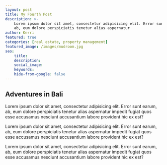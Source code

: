 ```yaml
---
layout: post
title: My Fourth Post
description: >-
    Lorem ipsum dolor sit amet, consectetur adipisicing elit. Error sunt earum,
    ab, eum dolore perspiciatis tenetur alias aspernatur
author: Kerri
featured: true
categories: [real estate, property management]
featured_image: /images/mudroom.jpg
seo:
    title:
    description:
    social_image:
    keywords:
    hide-from-google: false
---
```

## Adventures in Bali

Lorem ipsum dolor sit amet, consectetur adipisicing elit. Error sunt earum, ab, eum dolore perspiciatis tenetur alias aspernatur impedit fugiat quos esse accusamus nesciunt accusantium labore provident hic ex est?

Lorem ipsum dolor sit amet, consectetur adipisicing elit. Error sunt earum, ab, eum dolore perspiciatis tenetur alias aspernatur impedit fugiat quos esse accusamus nesciunt accusantium labore provident hic ex est?

Lorem ipsum dolor sit amet, consectetur adipisicing elit. Error sunt earum, ab, eum dolore perspiciatis tenetur alias aspernatur impedit fugiat quos esse accusamus nesciunt accusantium labore provident hic ex est?